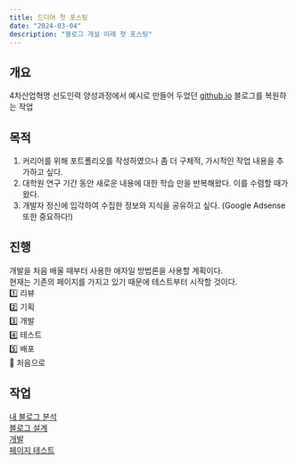 ```yaml
---
title: 드디어 첫 포스팅
date: "2024-03-04"
description: "블로그 개설 이래 첫 포스팅"
---
```


## 개요

4차산업혁명 선도인력 양성과정에서 예시로 만들어 두었던 [github.io](http://github.io) 블로그를 복원하는 작업

## 목적

1. 커리어를 위해 포트폴리오를 작성하였으나 좀 더 구체적, 가시적인 작업 내용을 추가하고 싶다.  
2. 대학원 연구 기간 동안 새로운 내용에 대한 학습 만을 반복해왔다. 이를 수렴할 때가 왔다.  
3. 개발자 정신에 입각하여 수집한 정보와 지식을 공유하고 싶다. (Google Adsense 또한 중요하다!)

## 진행

개발을 처음 배울 때부터 사용한 애자일 방법론을 사용할 계획이다.  
현재는 기존의 페이지를 가지고 있기 때문에 테스트부터 시작할 것이다.  
1️⃣ 리뷰  
2️⃣ 기획  
3️⃣ 개발  
4️⃣ 테스트  
5️⃣ 배포    
🔄 처음으로  
    

## 작업

[내 블로그 분석](https://tryNlog.github.io/cycle-review/)  
[블로그 설계](https://tryNlog.github.io/cycle-design/)  
[개발](https://tryNlog.github.io/cycle-develop/)  
[페이지 테스트](https://www.notion.so/224cde8a249546b6933789c9a8e35780?pvs=21)  